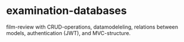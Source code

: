 # examination-databases
film-review with CRUD-operations, datamodeleling, relations between  models, authentication (JWT), and MVC-structure. 
